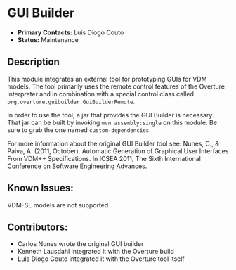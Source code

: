# GUI Builder
- **Primary Contacts:**
  Luis Diogo Couto
- **Status:**
  Maintenance

## Description

This module integrates an external tool for prototyping GUIs for VDM models.
The tool primarily uses the remote control features of the Overture interpreter
and in combination with a special control class called
`org.overture.guibuilder.GuiBuilderRemote`. 

In order to use the tool, a jar that provides the GUI Builder is necessary.
That jar can be built by invoking `mvn assembly:single` on this module. Be sure
to grab the one named `custom-dependencies`.

For more information about the original GUI Builder tool see: 
Nunes, C., & Paiva, A. (2011, October). Automatic Generation of Graphical User
Interfaces From VDM++ Specifications. In ICSEA 2011, The Sixth International
Conference on Software Engineering Advances.

## Known Issues:
VDM-SL models are not supported

## Contributors:
- Carlos Nunes wrote the original GUI builder
- Kenneth Lausdahl integrated it with the Overture build
- Luis Diogo Couto integrated it with the Overture tool itself

